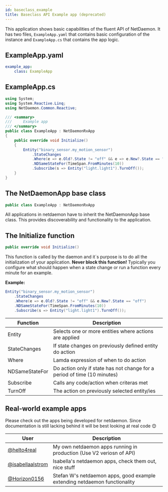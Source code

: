```yaml
---
id: baseclass_example
title: Baseclass API Example app (deprecated)
---
```

This application shows basic capabilities of the fluent API of NetDaemon. It has two files, `ExampleApp.yaml` that contains basic configuration of the instance and `ExampleApp.cs` that contains the app logic.

## ExampleApp.yaml

```yaml
example_app:
    class: ExampleApp
```

## ExampleApp.cs

```cs
using System;
using System.Reactive.Linq;
using NetDaemon.Common.Reactive;

/// <summary>
///     Example app
/// </summary>
public class ExampleApp : NetDaemonRxApp
{
    public override void Initialize()
    {
        Entity("binary_sensor.my_motion_sensor")
            .StateChanges
            .Where(e => e.Old?.State != "off" && e => e.New?.State == "off")
            .NDSameStateFor(TimeSpan.FromMinutes(10))
            .Subscribe(s => Entity("light.light1").TurnOff());
    }
}

```

## The NetDaemonApp base class

```cs
public class ExampleApp : NetDaemonRxApp
```

All applications in netdaemon have to inherit the NetDaemonApp base class. This provides discoverability and functionality to the application.

## The Initialize function

```cs
public override void Initialize()
```

This function is called by the daemon and it´s purpose is to do all the initialization of your application. **Never block this function!** Typically you configure what should happen when a state change or run a function every minute for an example.

**Example:**

```cs
Entity("binary_sensor.my_motion_sensor")
    .StateChanges
    .Where(e => e.Old?.State != "off" && e.New?.State == "off")
    .NDSameStateFor(TimeSpan.FromMinutes(10))
    .Subscribe(s => Entity("light.light1").TurnOff());
```

| Function        | Description                                                                               |
| --------------- | ----------------------------------------------------------------------------------------- |
| Entity          | Selects one or more entities where actions are applied                                    |
| StateChanges    | If state changes on previously defined entity do action                                   |
| Where           | Lamda expression of when to do action                                                     |
| NDSameStateFor  | Do action only if state has not change for a period of time (10 minutes)                  |
| Subscribe       | Calls any code/action when criteras met                                                   |
| TurnOff         | The action on previously selected entity/ies                                              |

## Real-world example apps

Please check out the apps being developed for netdaemon. Since documentation is still lacking behind it will be best looking at real code 😊

| User                                                                                                    | Description                                           |
| ------------------------------------------------------------------------------------------------------- | ----------------------------------------------------- |
| [@helto4real](https://github.com/helto4real/hassio/tree/master/netdaemon/apps)                          | My own netdaemon apps running in production (Use V2 veriosn of API)          |
| [@isabellaalstrom](https://github.com/isabellaalstrom/home-assistant-config/tree/master/netdaemon/apps) | Isabella's netdaemon apps, check them out, nice stuff |
| [@Horizon0156](https://github.com/Horizon0156/netdaemon-apps)                                           | Stefan W's netdaemon apps, good example extending netdaemon  functionality |
